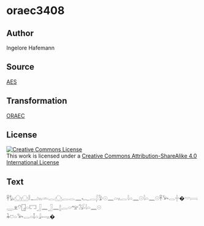 # oraec3408

## Author

Ingelore Hafemann

## Source

[AES](https://github.com/simondschweitzer/aes)

## Transformation

[ORAEC](https://oraec.github.io/)

## License

<a rel="license" href="http://creativecommons.org/licenses/by-sa/4.0/"><img alt="Creative Commons License" style="border-width:0" src="https://i.creativecommons.org/l/by-sa/4.0/88x31.png" /></a><br />This work is licensed under a <a rel="license" href="http://creativecommons.org/licenses/by-sa/4.0/">Creative Commons Attribution-ShareAlike 4.0 International License</a>

## Text

𓋹𓅊𓈌𓈌𓎛𓂝𓏭𓏛𓐛𓈌𓐛𓂋𓈖𓆑𓐛𓆄𓅱𓇳𓈖𓏏𓏭𓐛𓇋𓏏𓈖𓇳𓇋𓏏𓈖𓇳𓋹𓅨𓂋𓏶�𓎟𓇯𓇾𓁷𓄣𓉗𓏏𓉐𓃀𓈖𓃀𓈖𓉶𓐛𓏏𓅠𓅮𓇋𓏏𓈖𓇳<br>
𓇓𓈞𓏏𓅨𓂋𓏏𓄤𓏏𓇍𓍿𓏭�<br>
